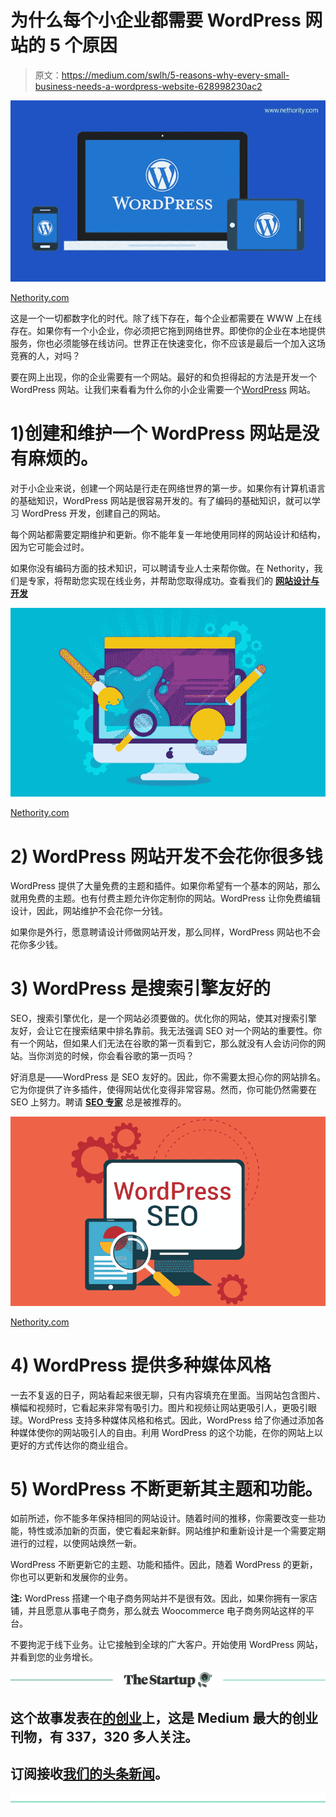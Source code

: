 # 为什么每个小企业都需要 WordPress 网站的 5 个原因

> 原文：<https://medium.com/swlh/5-reasons-why-every-small-business-needs-a-wordpress-website-628998230ac2>

![](img/ebce617a17d188c03f90682be3c444e9.png)

[Nethority.com](http://www.nethority.com)

这是一个一切都数字化的时代。除了线下存在，每个企业都需要在 WWW 上在线存在。如果你有一个小企业，你必须把它拖到网络世界。即使你的企业在本地提供服务，你也必须能够在线访问。世界正在快速变化，你不应该是最后一个加入这场竞赛的人，对吗？

要在网上出现，你的企业需要有一个网站。最好的和负担得起的方法是开发一个 WordPress 网站。让我们来看看为什么你的小企业需要一个[WordPress](https://wordpress.com/) 网站。

# 1)创建和维护一个 WordPress 网站是没有麻烦的。

对于小企业来说，创建一个网站是行走在网络世界的第一步。如果你有计算机语言的基础知识，WordPress 网站是很容易开发的。有了编码的基础知识，就可以学习 WordPress 开发，创建自己的网站。

每个网站都需要定期维护和更新。你不能年复一年地使用同样的网站设计和结构，因为它可能会过时。

如果你没有编码方面的技术知识，可以聘请专业人士来帮你做。在 Nethority，我们是专家，将帮助您实现在线业务，并帮助您取得成功。查看我们的 [**网站设计与开发**](http://www.nethority.com/services/web-design-development/)

![](img/770bbc6eff65ff916a6026c5825cabdf.png)

[Nethority.com](http://www.nethority.com)

# 2) WordPress 网站开发不会花你很多钱

WordPress 提供了大量免费的主题和插件。如果你希望有一个基本的网站，那么就用免费的主题。也有付费主题允许你定制你的网站。WordPress 让你免费编辑设计，因此，网站维护不会花你一分钱。

如果你是外行，愿意聘请设计师做网站开发，那么同样，WordPress 网站也不会花你多少钱。

# 3) WordPress 是搜索引擎友好的

SEO，搜索引擎优化，是一个网站必须要做的。优化你的网站，使其对搜索引擎友好，会让它在搜索结果中排名靠前。我无法强调 SEO 对一个网站的重要性。你有一个网站，但如果人们无法在谷歌的第一页看到它，那么就没有人会访问你的网站。当你浏览的时候，你会看谷歌的第一页吗？

好消息是——WordPress 是 SEO 友好的。因此，你不需要太担心你的网站排名。它为你提供了许多插件，使得网站优化变得非常容易。然而，你可能仍然需要在 SEO 上努力。聘请 [**SEO 专家**](http://www.nethority.com/services/seo-services/) 总是被推荐的。

![](img/124ee646559b93dad809170d2a30151d.png)

[Nethority.com](http://www.nethority.com)

# 4) WordPress 提供多种媒体风格

一去不复返的日子，网站看起来很无聊，只有内容填充在里面。当网站包含图片、横幅和视频时，它看起来非常有吸引力。图片和视频让网站更吸引人，更吸引眼球。WordPress 支持多种媒体风格和格式。因此，WordPress 给了你通过添加各种媒体使你的网站吸引人的自由。利用 WordPress 的这个功能，在你的网站上以更好的方式传达你的商业组合。

# 5) WordPress 不断更新其主题和功能。

如前所述，你不能多年保持相同的网站设计。随着时间的推移，你需要改变一些功能，特性或添加新的页面，使它看起来新鲜。网站维护和重新设计是一个需要定期进行的过程，以使网站焕然一新。

WordPress 不断更新它的主题、功能和插件。因此，随着 WordPress 的更新，你也可以更新和发展你的业务。

**注:** WordPress 搭建一个电子商务网站并不是很有效。因此，如果你拥有一家店铺，并且愿意从事电子商务，那么就去 Woocommerce 电子商务网站这样的平台。

不要拘泥于线下业务。让它接触到全球的广大客户。开始使用 WordPress 网站，并看到您的业务增长。

[![](img/308a8d84fb9b2fab43d66c117fcc4bb4.png)](https://medium.com/swlh)

## 这个故事发表在[的创业](https://medium.com/swlh)上，这是 Medium 最大的创业刊物，有 337，320 多人关注。

## 订阅接收[我们的头条新闻](http://growthsupply.com/the-startup-newsletter/)。

[![](img/b0164736ea17a63403e660de5dedf91a.png)](https://medium.com/swlh)